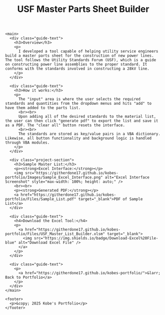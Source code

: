 <!DOCTYPE html>
<html lang="en">
<head>
  <meta charset="UTF-8" />
  <meta name="viewport" content="width=device-width, initial-scale=1.0" />
  <title>USF Master Parts Sheet Builder</title>

  <!-- Google Font -->
  <link href="https://fonts.googleapis.com/css2?family=Orbitron:wght@500&display=swap" rel="stylesheet" />

  <!-- Custom CSS -->
  <link rel="stylesheet" href="https://githerdone17.github.io/kobes-portfolio/assets/css/custom.css" />
</head>
<body>
  <div class="wrapper">
    <header>
      <h1>USF Master Parts Sheet Builder</h1>
    </header>

    <main>
      <div class="guide-text">
        <h3>Overview</h3>
        <p>
          I developed a tool capable of helping utility service engineers build a master parts sheet for the construction of new power lines. The tool follows the Utility Standards Forum (USF), which is a guide on constructing power line assemblies to the proper standard. It conforms with the standards involved in constructing a 28kV line.
        </p>
      </div>

      <div class="guide-text">
        <h3>How it works:</h3>
        <p>
          The "input" area is where the user selects the required standards and quantities from the dropdown menus and hits "add" to have them added to the parts list.
          <br><br>
          Upon adding all of the desired standards to the material list, the user can then click "generate pdf" to export the list and save it as a PDF. The "clear all" button resets the interface.
          <br><br>
          The standards are stored as key/value pairs in a VBA dictionary. Likewise, all button functionality and background logic is handled through VBA modules.
        </p>
      </div>

      <div class="project-section">
        <h3>Sample Master List:</h3>
        <p><strong>Excel Interface:</strong></p>
        <img src="https://githerdone17.github.io/kobes-portfolio/Images/Sample_Excel_Interface.png" alt="Excel Interface Screenshot" style="max-width: 100%; height: auto;" />
        <br><br>
        <p><strong>Generated PDF:</strong></p>
        <a href="https://githerdone17.github.io/kobes-portfolio/Files/Sample_List.pdf" target="_blank">PDF of Sample List</a>
      </div>

      <div class="guide-text">
        <h4>Download the Excel Tool:</h4>
        <p>
          <a href="https://githerdone17.github.io/kobes-portfolio/Files/USF_Master_List_Builder.xlsm" target="_blank">
            <img src="https://img.shields.io/badge/Download-Excel%20File-blue" alt="Download Excel File" />
          </a>
        </p>
      </div>

      <div class="guide-text">
        <p>
          <a href="https://githerdone17.github.io/kobes-portfolio/">&larr; Back to Portfolio</a>
        </p>
      </div>
    </main>

    <footer>
      <p>&copy; 2025 Kobe's Portfolio</p>
    </footer>
  </div>
</body>
</html>
